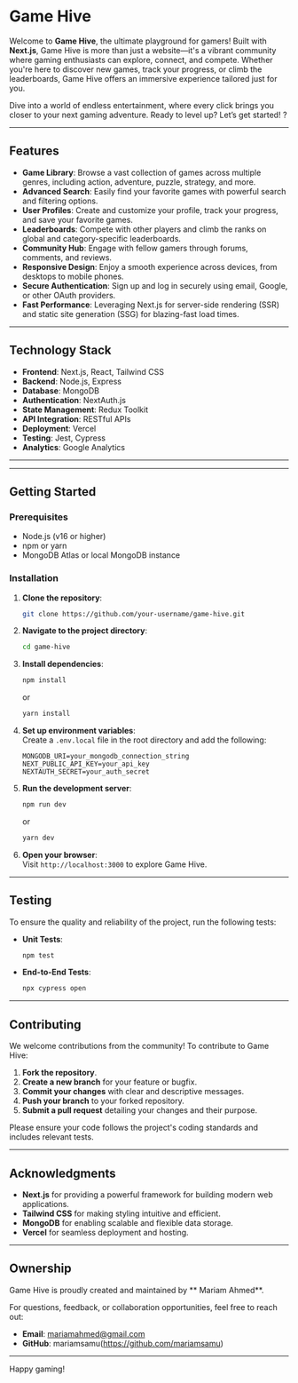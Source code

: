 # Game Hive   

Welcome to **Game Hive**, the ultimate playground for gamers!  Built with **Next.js**, Game Hive is more than just a website—it's a vibrant community where gaming enthusiasts can explore, connect, and compete. Whether you're here to discover new games, track your progress, or climb the leaderboards, Game Hive offers an immersive experience tailored just for you.  

Dive into a world of endless entertainment, where every click brings you closer to your next gaming adventure. Ready to level up? Let’s get started! ?  

---

##  Features  

- **Game Library**: Browse a vast collection of games across multiple genres, including action, adventure, puzzle, strategy, and more.  
- **Advanced Search**: Easily find your favorite games with powerful search and filtering options.  
- **User Profiles**: Create and customize your profile, track your progress, and save your favorite games.  
- **Leaderboards**: Compete with other players and climb the ranks on global and category-specific leaderboards.  
- **Community Hub**: Engage with fellow gamers through forums, comments, and reviews.  
- **Responsive Design**: Enjoy a smooth experience across devices, from desktops to mobile phones.  
- **Secure Authentication**: Sign up and log in securely using email, Google, or other OAuth providers.  
- **Fast Performance**: Leveraging Next.js for server-side rendering (SSR) and static site generation (SSG) for blazing-fast load times.  

---

##  Technology Stack  

- **Frontend**: Next.js, React, Tailwind CSS  
- **Backend**: Node.js, Express  
- **Database**: MongoDB  
- **Authentication**: NextAuth.js  
- **State Management**: Redux Toolkit  
- **API Integration**: RESTful APIs  
- **Deployment**: Vercel  
- **Testing**: Jest, Cypress  
- **Analytics**: Google Analytics  

---

---

##  Getting Started  

### Prerequisites  
- Node.js (v16 or higher)  
- npm or yarn  
- MongoDB Atlas or local MongoDB instance  

### Installation  
1. **Clone the repository**:  
   ```sh  
   git clone https://github.com/your-username/game-hive.git  
   ```  
2. **Navigate to the project directory**:  
   ```sh  
   cd game-hive  
   ```  
3. **Install dependencies**:  
   ```sh  
   npm install  
   ```  
   or  
   ```sh  
   yarn install  
   ```  
4. **Set up environment variables**:  
   Create a `.env.local` file in the root directory and add the following:  
   ```  
   MONGODB_URI=your_mongodb_connection_string  
   NEXT_PUBLIC_API_KEY=your_api_key  
   NEXTAUTH_SECRET=your_auth_secret  
   ```  
5. **Run the development server**:  
   ```sh  
   npm run dev  
   ```  
   or  
   ```sh  
   yarn dev  
   ```  
6. **Open your browser**:  
   Visit `http://localhost:3000` to explore Game Hive.  

---

##  Testing  

To ensure the quality and reliability of the project, run the following tests:  
- **Unit Tests**:  
  ```sh  
  npm test  
  ```  
- **End-to-End Tests**:  
  ```sh  
  npx cypress open  
  ```  

---

##  Contributing  

We welcome contributions from the community! To contribute to Game Hive:  
1. **Fork the repository**.  
2. **Create a new branch** for your feature or bugfix.  
3. **Commit your changes** with clear and descriptive messages.  
4. **Push your branch** to your forked repository.  
5. **Submit a pull request** detailing your changes and their purpose.  

Please ensure your code follows the project's coding standards and includes relevant tests.  



---

##  Acknowledgments  

- **Next.js** for providing a powerful framework for building modern web applications.  
- **Tailwind CSS** for making styling intuitive and efficient.  
- **MongoDB** for enabling scalable and flexible data storage.  
- **Vercel** for seamless deployment and hosting.  

---

##  Ownership  

Game Hive is proudly created and maintained by ** Mariam Ahmed**.  

For questions, feedback, or collaboration opportunities, feel free to reach out: 
- **Email**: mariamahmed@gmail.com  
- **GitHub**: mariamsamu(https://github.com/mariamsamu)  

---

Happy gaming! 
